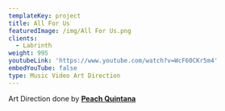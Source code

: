 ```yaml
---
templateKey: project
title: All For Us
featuredImage: /img/All For Us.png
clients:
  - Labrinth
weight: 995
youtubeLink: 'https://www.youtube.com/watch?v=WcF60CKr5m4'
embedYouTube: false
type: Music Video Art Direction
---
```

Art Direction done by **[Peach Quintana](https://sweatshirtmedia.com/team#peach)**
